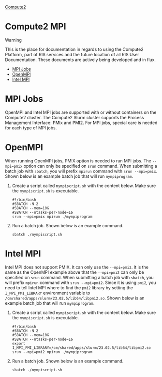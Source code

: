
[Compute2](../Compute2.md)

# Compute2 MPI

> [!WARNING]
> This is the place for documentation in regards to using the Compute2 Platform, part of RIS services and the future location of all RIS User Documentation. These documents are actively being developed and in flux.

- [MPI Jobs](#mpi-jobs)
- [OpenMPI](#openmpi)
- [Intel MPI](#intel-mpi)

# MPI Jobs

OpenMPI and Intel MPI jobs are supported with or without containers on the Compute2 cluster. The Compute2 Slurm cluster supports the Process Management Interface: PMIx and PMI2. For MPI jobs, special care is needed for each type of MPI jobs.

# OpenMPI

When running OpenMPI jobs, PMIX option is needed to run MPI jobs. The `--mpi=pmix` option can only be specified on `srun` command. When submitting a batch job with `sbatch`, you will prefix `mpirun` command with `srun --mpi=pmix`. Shown below is an example batch job that will run `mympiprogram`.

1. Create a script called `mympiscript.sh` with the content below. Make sure the `mympiscript.sh` is executable.

   ```
   #!/bin/bash
   #SBATCH -N 2
   #SBATCH --mem=10G
   #SBATCH --ntasks-per-node=16
   srun --mpi=pmix mpirun ./mympiprogram
   ```
2. Run a batch job. Shown below is an example command.

   ```
   sbatch ./mympiscript.sh
   ```

# Intel MPI

Intel MPI does not support PMIX. It can only use the `--mpi=pmi2`. It is the same as the OpenMPI example above that the `--mpi=pmi2` can only be specified on `srun` command. When submitting a batch job with `sbatch`, you will prefix `mpirun` command with `srun --mpi=pmi2`. Since it is using `pmi2`, you need to tell Intel MPI where to find the `pmi2` library by setting the `I_MPI_PMI_LIBRARY` environment variable to `/cm/shared/apps/slurm/23.02.5/lib64/libpmi2.so`. Shown below is an example batch job that will run `mympiprogram`.

1. Create a script called `mympiscript.sh` with the content below. Make sure the `mympiscript.sh` is executable.

   ```
   #!/bin/bash
   #SBATCH -N 2
   #SBATCH --mem=10G
   #SBATCH --ntasks-per-node=16
   export I_MPI_PMI_LIBRARY=/cm/shared/apps/slurm/23.02.5/lib64/libpmi2.so
   srun --mpi=pmi2 mpirun ./mympiprogram
   ```
2. Run a batch job. Shown below is an example command.

   ```
   sbatch ./mympiscript.sh
   ```
